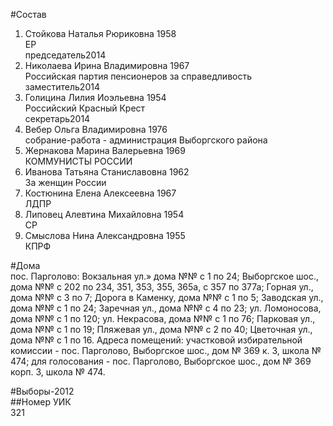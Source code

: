 #Состав  
1. Стойкова Наталья Рюриковна 1958  
    ЕР  
    председатель2014  
2. Николаева Ирина Владимировна 1967  
    Российская партия пенсионеров за справедливость  
    заместитель2014  
3. Голицина Лилия Иоэльевна 1954  
    Российский Красный Крест  
    секретарь2014  
4. Вебер Ольга Владимировна 1976  
    собрание-работа - администрация Выборгского района  
5. Жернакова Марина Валерьевна 1969  
    КОММУНИСТЫ РОССИИ  
6. Иванова Татьяна Станиславовна 1962  
    За женщин России  
7. Костюнина Елена Алексеевна 1967  
    ЛДПР  
8. Липовец Алевтина Михайловна 1954  
    СР  
9. Смыслова Нина Александровна 1955  
    КПРФ  
  
#Дома  
пос. Парголово: Вокзальная ул.» дома №№ с 1 по 24; Выборгское шос., дома №№ с 202 по 234, 351, 353, 355, 365а, с 357 по 377а; Горная ул., дома №№ с 3 по 7; Дорога в Каменку, дома №№ с 1 по 5; Заводская ул., дома №№ с 1 по 24; Заречная ул., дома №№ с 4 по 23; ул. Ломоносова, дома №№ с 1 по 120; ул. Некрасова, дома №№ с 1 по 76; Парковая ул., дома №№ с 1 по 19; Пляжевая ул., дома №№ с 2 по 40; Цветочная ул., дома №№ с 1 по 16. Адреса помещений: участковой избирательной комиссии - пос. Парголово, Выборгское шос., дом № 369 к. 3, школа № 474; для голосования - пос. Парголово, Выборгское шос., дом № 369 корп. 3, школа № 474.  
  
#Выборы-2012  
##Номер УИК  
321  
